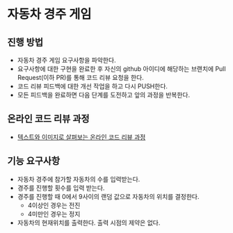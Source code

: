 # 자동차 경주 게임
## 진행 방법
* 자동차 경주 게임 요구사항을 파악한다.
* 요구사항에 대한 구현을 완료한 후 자신의 github 아이디에 해당하는 브랜치에 Pull Request(이하 PR)를 통해 코드 리뷰 요청을 한다.
* 코드 리뷰 피드백에 대한 개선 작업을 하고 다시 PUSH한다.
* 모든 피드백을 완료하면 다음 단계를 도전하고 앞의 과정을 반복한다.

## 온라인 코드 리뷰 과정
* [텍스트와 이미지로 살펴보는 온라인 코드 리뷰 과정](https://github.com/next-step/nextstep-docs/tree/master/codereview)

## 기능 요구사항
* 자동차 경주에 참가할 자동차의 수를 입력받는다.
* 경주를 진행할 횟수를 입력 받는다.
* 경주를 진행할 때 0에서 9사이의 랜덤 값으로 자동차의 위치를 결정한다.
  * 4이상인 경우는 전진
  * 4미만인 경우는 정지
* 자동차의 현재위치를 출력한다. 출력 시점의 제약은 없다.
